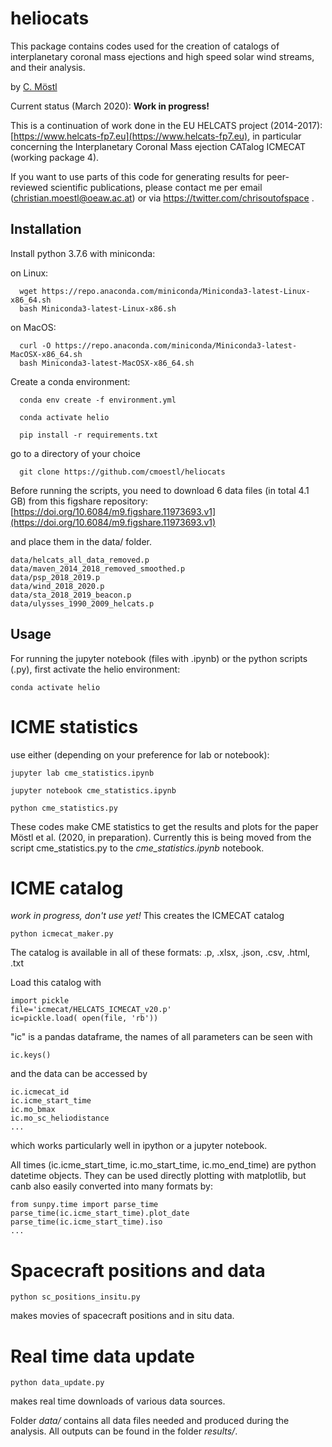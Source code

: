 # heliocats


This package contains codes used for the creation of catalogs of interplanetary coronal mass ejections and high speed solar wind streams, and their analysis. 

by [C. Möstl](https://www.iwf.oeaw.ac.at/en/user-site/christian-moestl/)

Current status (March 2020): **Work in progress!** 

This is a continuation of work done in the EU HELCATS project (2014-2017): 
[https://www.helcats-fp7.eu](https://www.helcats-fp7.eu), in particular concerning 
the Interplanetary Coronal Mass ejection CATalog ICMECAT (working package 4).

If you want to use parts of this code for generating results for peer-reviewed scientific publications, please contact me per email (christian.moestl@oeaw.ac.at) or via https://twitter.com/chrisoutofspace .



## Installation 

Install python 3.7.6 with miniconda:

on Linux:

	  wget https://repo.anaconda.com/miniconda/Miniconda3-latest-Linux-x86_64.sh
	  bash Miniconda3-latest-Linux-x86.sh

on MacOS:

	  curl -O https://repo.anaconda.com/miniconda/Miniconda3-latest-MacOSX-x86_64.sh
	  bash Miniconda3-latest-MacOSX-x86_64.sh

Create a conda environment:

	  conda env create -f environment.yml

	  conda activate helio

	  pip install -r requirements.txt
	  
go to a directory of your choice

	  git clone https://github.com/cmoestl/heliocats
	  


Before running the scripts, you need to download 6 data files (in total 4.1 GB) from this 
figshare repository: [https://doi.org/10.6084/m9.figshare.11973693.v1](https://doi.org/10.6084/m9.figshare.11973693.v1)


and place them in the data/ folder.

    data/helcats_all_data_removed.p
    data/maven_2014_2018_removed_smoothed.p
    data/psp_2018_2019.p
    data/wind_2018_2020.p
    data/sta_2018_2019_beacon.p
    data/ulysses_1990_2009_helcats.p
    
    	  

## Usage

For running the jupyter notebook (files with .ipynb) or the python scripts (.py), first activate the helio environment:

    conda activate helio
    

# ICME statistics

use either (depending on your preference for lab or notebook):

    jupyter lab cme_statistics.ipynb
  
    jupyter notebook cme_statistics.ipynb

    python cme_statistics.py
    
These codes make CME statistics to get the results and plots for the paper Möstl et al. (2020, in preparation). 
Currently this is being moved from the script cme_statistics.py to the *cme_statistics.ipynb* notebook.


# ICME catalog 


*work in progress, don't use yet!*
This creates the ICMECAT catalog

    python icmecat_maker.py

The catalog is available in all of these formats: .p, .xlsx, .json, .csv, .html, .txt   

Load this catalog with 

    import pickle
    file='icmecat/HELCATS_ICMECAT_v20.p'
    ic=pickle.load( open(file, 'rb'))
    
"ic" is a pandas dataframe, the names of all parameters can be seen with 

    ic.keys()

and the data can be accessed by
    
    ic.icmecat_id
    ic.icme_start_time
    ic.mo_bmax
    ic.mo_sc_heliodistance
    ...

which works particularly well in ipython or a jupyter notebook.

All times (ic.icme_start_time, ic.mo_start_time, ic.mo_end_time) are python datetime objects. 
They can be used directly plotting with matplotlib, but canb also easily 
converted into many formats by:

    from sunpy.time import parse_time
    parse_time(ic.icme_start_time).plot_date
    parse_time(ic.icme_start_time).iso
    ...

# Spacecraft positions and data

    python sc_positions_insitu.py

makes movies of spacecraft positions and in situ data.

# Real time data update

    python data_update.py
    
makes real time downloads of various data sources.


Folder *data/* contains all data files needed and produced during the analysis. 
All outputs can be found in the folder *results/*.

